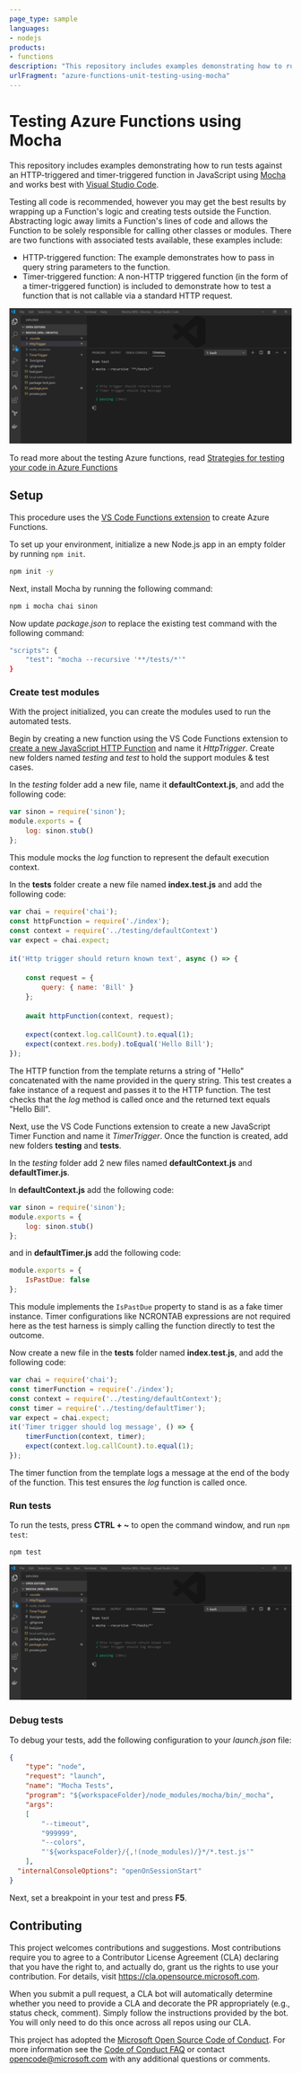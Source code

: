 ```yaml
---
page_type: sample
languages:
- nodejs
products:
- functions
description: "This repository includes examples demonstrating how to run tests against an HTTP-triggered and timer-triggered function in JavaScript using Mocha, chai and Sinon"
urlFragment: "azure-functions-unit-testing-using-mocha"
---
```


# Testing Azure Functions using Mocha


This repository includes examples demonstrating how to run tests against an HTTP-triggered and timer-triggered function in JavaScript using  [Mocha](https://mochajs.org) and works best with [Visual Studio Code](https://code.visualstudio.com/).

Testing all code is recommended, however you may get the best results by wrapping up a Function's logic and creating tests outside the Function. Abstracting logic away limits a Function's lines of code and allows the Function to be solely responsible for calling other classes or modules. There are two functions with associated tests available, these examples include:

* HTTP-triggered function: The example demonstrates how to pass in query string parameters to the function.
* Timer-triggered function: A non-HTTP triggered function (in the form of a timer-triggered function) is included to demonstrate how to test a function that is not callable via a standard HTTP request.

![Testing Azure Functions with JavaScript in VS Code](./media/azure-functions-test-vs-code-mocha.png)

To read more about the testing Azure functions, read [Strategies for testing your code in Azure Functions](https://docs.microsoft.com/azure/azure-functions/functions-test-a-function)


## Setup

This procedure uses the [VS Code Functions extension](https://marketplace.visualstudio.com/items?itemName=ms-azuretools.vscode-azurefunctions) to create Azure Functions.

To set up your environment, initialize a new Node.js app in an empty folder by running `npm init`.

```bash
npm init -y
```

Next, install Mocha by running the following command:


```bash
npm i mocha chai sinon
```

Now update _package.json_ to replace the existing test command with the following command:

```bash
"scripts": {
    "test": "mocha --recursive '**/tests/*'"
}
```

### Create test modules

With the project initialized, you can create the modules used to run the automated tests.

Begin by creating a new function using the VS Code Functions extension to [create a new JavaScript HTTP Function](https://docs.microsoft.com/azure/javascript/tutorial-vscode-serverless-node-01) and name it *HttpTrigger*. Create new folders named *testing* and *test* to hold the support modules & test cases.

In the *testing* folder add a new file, name it **defaultContext.js**, and add the following code:

```javascript
var sinon = require('sinon');
module.exports = {
    log: sinon.stub()
};
```

This module mocks the *log* function to represent the default execution context.

In the **tests** folder create a new file named **index.test.js** and add the following code:

```javascript
var chai = require('chai');
const httpFunction = require('./index');
const context = require('../testing/defaultContext')
var expect = chai.expect;

it('Http trigger should return known text', async () => {

    const request = {
        query: { name: 'Bill' }
    };

    await httpFunction(context, request);

    expect(context.log.callCount).to.equal(1);
    expect(context.res.body).toEqual('Hello Bill');
});
```

The HTTP function from the template returns a string of "Hello" concatenated with the name provided in the query string. This test creates a fake instance of a request and passes it to the HTTP function. The test checks that the *log* method is called once and the returned text equals "Hello Bill".

Next, use the VS Code Functions extension to create a new JavaScript Timer Function and name it *TimerTrigger*. Once the function is created, add new folders **testing** and **tests**.

In the *testing* folder add 2 new files named **defaultContext.js** and **defaultTimer.js**.

In **defaultContext.js** add the following code:

```javascript
var sinon = require('sinon');
module.exports = {
    log: sinon.stub()
};
```

and in **defaultTimer.js** add the following code:

```javascript
module.exports = {
    IsPastDue: false
};
```

This module implements the `IsPastDue` property to stand is as a fake timer instance. Timer configurations like NCRONTAB expressions are not required here as the test harness is simply calling the function directly to test the outcome.

Now create a new file in the **tests** folder named **index.test.js**, and add the following code:

```javascript
var chai = require('chai');
const timerFunction = require('./index');
const context = require('../testing/defaultContext');
const timer = require('../testing/defaultTimer');
var expect = chai.expect;
it('Timer trigger should log message', () => {
    timerFunction(context, timer);
    expect(context.log.callCount).to.equal(1);
});
```

The timer function from the template logs a message at the end of the body of the function. This test ensures the *log* function is called once.

### Run tests

To run the tests, press **CTRL + ~** to open the command window, and run `npm test`:

```bash
npm test
```

![Testing Azure Functions with JavaScript in VS Code](./media/azure-functions-test-vs-code-mocha.png)

### Debug tests

To debug your tests, add the following configuration to your *launch.json* file:

```json
{
    "type": "node",
    "request": "launch",
    "name": "Mocha Tests",
    "program": "${workspaceFolder}/node_modules/mocha/bin/_mocha",
    "args": 
    [
        "--timeout",
        "999999",
        "--colors",
        "'${workspaceFolder}/{,!(node_modules)/}*/*.test.js'"
    ],
  "internalConsoleOptions": "openOnSessionStart"
}
```

Next, set a breakpoint in your test and press **F5**.

## Contributing

This project welcomes contributions and suggestions.  Most contributions require you to agree to a
Contributor License Agreement (CLA) declaring that you have the right to, and actually do, grant us
the rights to use your contribution. For details, visit https://cla.opensource.microsoft.com.

When you submit a pull request, a CLA bot will automatically determine whether you need to provide
a CLA and decorate the PR appropriately (e.g., status check, comment). Simply follow the instructions
provided by the bot. You will only need to do this once across all repos using our CLA.

This project has adopted the [Microsoft Open Source Code of Conduct](https://opensource.microsoft.com/codeofconduct/).
For more information see the [Code of Conduct FAQ](https://opensource.microsoft.com/codeofconduct/faq/) or
contact [opencode@microsoft.com](mailto:opencode@microsoft.com) with any additional questions or comments.
